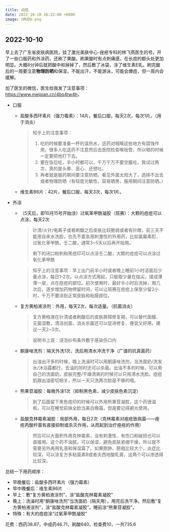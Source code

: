```yaml
---
title: 战痘
date: 2022-10-10 16:22:00 +0800
image: SMUDH.png
---
```


## 2022-10-10

早上去了广东省皮肤病医院，挂了激光美肤中心-痤疮专科的林飞燕医生的号。开了一些口服药和外涂药，还刷了果酸。刷果酸时有点刺痛感，在长痘的额头处更加明显。大概8分钟后就把酸中和掉掉了，然后敷了冰袋，涂了维生素E乳。刷完酸后的一周要注意**物理防晒**和保湿，不能出汗，不能游泳，可能会爆痘，但一周内会缓解。

加了医生的微信，医生给我发了注意事项：<https://www.meipian.cn/4bs4tw4h>，

- 口服

  - 盐酸多西环素片（强力霉素）：14片，餐后口服，每天2次，每次1片。（用于消炎）

    > 知乎上的注意事项：
    >
    > 1. 吃的时候要准备一杯的温热水，这药对咽喉这些地方有腐蚀作用，很多人吃这药不注意然后去医院检查喉咙管，所以喝的时候一定要把他打下去。
    > 2. 要在饭后吃，半小时都可以，千万千万不要空腹吃，我试过两次，真的是头晕、恶心、还想吐。
    > 3. 再者就是服药期间要注意防晒，看见外面太阳大了，选择不出去或者物理防晒（有轻度光敏性，容易晒黑，服用期间注意防晒。）

  - 维生素B6片：42片，餐后口服，每天3次，每次1片。

- 外涂

  - （5天后，即10月15号开始涂）过氧苯甲酰凝胶（班赛）：大颗的痘痘可以点涂，每天2次

    > 针清/火针/电离子或者刷酸之后皮肤比较脆弱或者有针眼，前三天不能用自来水洗脸，也先不着急用刺激性的外用药，比如氯霉素酊、过氧化苯甲酰、壬二酸，通常3~5天以后再开始用。
    >
    > 剩下的闭口粉刺和黑痘印可以点涂壬二酸，大颗的痘痘可以点涂过氧化苯甲酰

    > 知乎上的注意事项：早上出门前半小时或者晚上睡前1小时洁面后少量点涂，每日1-2次。以点涂方式用起，只能取少量在指尖，揉成薄薄一层，点在痘痘的部位。初次使用时，最好半小时后洗掉，用几次后，逐步增加药物停留时间，可以让班赛在痘痘上保至少留2小时，千万不要涂到正常皮肤和粘膜部位。

  - 复方黄柏液涂剂：外用，每天2次，每次适量。（抗菌消炎）

    > 复方黄柏液在针清或者刷酸后的皮肤屏障修复期，可以替代面膜、无菌湿敷，清洁创面、消炎杀菌还可以促进修复，便宜又好用，建议一天2~3次。

    > 说明书上说：浸泡纱布条外敷于感染伤口内

  - 酮康唑洗剂：隔天外洗1次，洗后用清水冲洗干净（广谱的抗真菌药）

    > 出油出汗多的时候，晚上洗澡时可以用酮康唑洗剂，当洗面奶/洗发水/沐浴露都行，去油的同时还可以杀菌。出油不多的时候，可以用自己的洗面奶，皮肤完整/干燥清爽的时候可以只用清水洗脸。痘痘肌跟出油密切相关，所以一天只洗两次脸是不够的哦。

  - 熊果苷凝胶：每晚外涂1次（抑制黑色素，减少皮肤色素沉淀）

    > 到了后面留下黑色痘印的时候可以外用熊果苷凝胶，这个药很温和，可以在睡觉前抹全脸当美白晚霜，但是要记得避光使用。

  - 盐酸克林霉素凝胶：局部外用，每日2次（克林霉素对痤疮致病菌——痤疮丙酸杆菌有直接抑制或杀灭作用，从而起到治疗痤疮的作用）

    > 然后可以大面积外用克林霉素，没有刺激性、有伤口和破损也可以直接用。这个药不油腻，可以保湿，避免皮肤紧绷干燥，所以就不需要另外再用乳液和保湿霜了。如果脓肿、脓疱比较大个，炎症比较深，可以涂复方多粘菌素B或者夫西地酸乳膏，这两个可以渗透得比较深。

总结一下用药顺序：

- 早晚餐后：盐酸多西环素片（强力霉素）
- 早中晚餐后：维生素B6片
- 早上：敷“复方黄柏液涂剂”，涂“盐酸克林霉素凝胶”
- 晚上：洗澡时用“酮康唑洗剂”当洗面奶（隔天用），用完后洗干净。然后敷“复方黄柏液涂剂”，涂“盐酸克林霉素凝胶”。睡前涂“熊果苷凝胶”。
- 特殊：有大的痘痘涂“过氧苯甲酰凝胶”

花费：西药38.87，中成药46.71，刷酸640，检查费10，一共735.6

